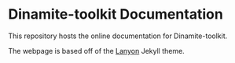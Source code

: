 # Dinamite-toolkit Documentation
This repository hosts the online documentation for Dinamite-toolkit.

The webpage is based off of the [Lanyon](https://github.com/poole/lanyon) Jekyll theme.
